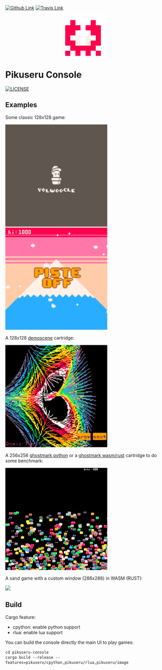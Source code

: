 <!-- PROJECT BADGES -->
<!--
*** I'm using markdown "reference style" links for readability.
*** Reference links are enclosed in brackets [ ] instead of parentheses ( ).
*** See the bottom of this document for the declaration of the reference variables
*** for contributors-url, forks-url, etc. This is an optional, concise syntax you may use.
*** https://www.markdownguide.org/basic-syntax/#reference-style-links
-->
[![Github Link][github badge]][github link]
[![Travis Link][travis badge]][travis link]

<!-- PROJECT LOGO -->
<p align="center">
  <img src="pikuseru.gif">
</p>

<!-- ABOUT THE PROJECT -->
# Pikuseru Console 

[![LICENSE](https://img.shields.io/badge/license-MIT-blue.svg)](https://github.com/PikuseruConsole/pikuseru-console/blob/master/LICENSE.md)

 
## Examples

Some classic 128x128 game:

<img src="docs/dino.gif" width="320">
<img src="docs/ski.gif" width="320">


A 128x128 [demoscene](https://github.com/PikuseruConsole/pikuseru-examples/tree/master/pik/demoscene.pik) cartridge:

<img src="docs/demoscene.gif" width="320">


A 256x256 [ghostmark python](https://github.com/PikuseruConsole/pikuseru-examples/tree/master/pik/ghostmark_py.pik) or a [ghostmark wasm/rust](https://github.com/PikuseruConsole/pikuseru-examples/tree/master/wasm/ghostmark/rust) cartridge to do some benchmark:

<img src="docs/ghostmark.gif" width="320">

A sand game with a custom window (286x286) in WASM (RUST):

<img src="docs/sable.gif" width="320">

## Build

Cargo feature:
  * cpython: enable python support
  * rlua: enable lua support

You can build the console directly the main UI to play games:
```
cd pikuseru-console
cargo build --release --features=pikuseru/cpython,pikuseru/rlua,pikuseru/image
```

[github badge]: https://img.shields.io/badge/github-pikuseruconsole/pikuseruconsole-8da0cb?style=for-the-badge&logo=github
[github link]: https://github.com/PikuseruConsole/pikuseru-console
[travis badge]: https://app.travis-ci.com/PikuseruConsole/pikuseru-console.svg?branch=master
[travis link]: https://travis-ci.com/PikuseruConsole/pikuseru-console